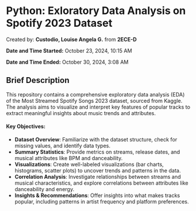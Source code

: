 # Python: Exloratory Data Analysis on Spotify 2023 Dataset

Created by: **Custodio, Louise Angela G.** from **2ECE-D** 

**Date and Time Started:** October 23, 2024, 10:15 AM  

**Date and Time Ended:** October 30, 2024, 3:08 AM

## Brief Description
This repository contains a comprehensive exploratory data analysis (EDA) of the Most Streamed Spotify Songs 2023 dataset, sourced from Kaggle. The analysis aims to visualize and interpret key features of popular tracks to extract meaningful insights about music trends and attributes.

#### Key Objectives:
- **Dataset Overview**: Familiarize with the dataset structure, check for missing values, and identify data types.
- **Summary Statistics**: Provide metrics on streams, release dates, and musical attributes like BPM and danceability.
- **Visualizations**: Create well-labeled visualizations (bar charts, histograms, scatter plots) to uncover trends and patterns in the data.
- **Correlation Analysis**: Investigate relationships between streams and musical characteristics, and explore correlations between attributes like danceability and energy.
- **Insights & Recommendations**: Offer insights into what makes tracks popular, including patterns in artist frequency and platform preferences.

  
